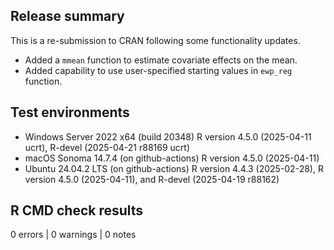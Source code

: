 ## Release summary
This is a re-submission to CRAN following some functionality updates.

* Added a `mmean` function to estimate covariate effects on the mean.
* Added capability to use user-specified starting values in `ewp_reg` function.

## Test environments
* Windows Server 2022 x64 (build 20348) R version 4.5.0 (2025-04-11 ucrt), R-devel (2025-04-21 r88169 ucrt)
* macOS Sonoma 14.7.4 (on github-actions) R version 4.5.0 (2025-04-11)
* Ubuntu 24.04.2 LTS (on github-actions) R version 4.4.3 (2025-02-28), R version 4.5.0 (2025-04-11), and R-devel (2025-04-19 r88162)


## R CMD check results

0 errors | 0 warnings | 0 notes
